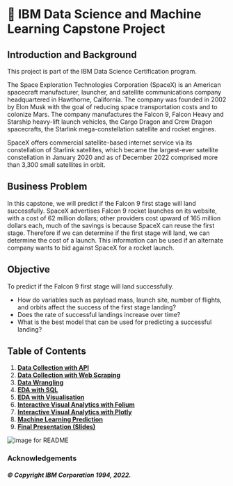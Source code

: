 # 🚀 IBM Data Science and Machine Learning Capstone Project 

## Introduction and Background

This project is part of the IBM Data Science Certification program.

The Space Exploration Technologies Corporation (SpaceX) is an American spacecraft manufacturer, launcher, and satellite communications company headquartered in Hawthorne, California. The company was founded in 2002 by Elon Musk with the goal of reducing space transportation costs and to colonize Mars. The company manufactures the Falcon 9, Falcon Heavy and Starship heavy-lift launch vehicles, the Cargo Dragon and Crew Dragon spacecrafts, the Starlink mega-constellation satellite and rocket engines.

SpaceX offers commercial satellite-based internet service via its constellation of Starlink satellites, which became the largest-ever satellite constellation in January 2020 and as of December 2022 comprised more than 3,300 small satellites in orbit. 

## Business Problem

In this capstone, we will predict if the Falcon 9 first stage will land successfully. SpaceX advertises Falcon 9 rocket launches on its website, with a cost of 62 million dollars; other providers cost upward of 165 million dollars each, much of the savings is because SpaceX can reuse the first stage. Therefore if we can determine if the first stage will land, we can determine the cost of a launch. This information can be used if an alternate company wants to bid against SpaceX for a rocket launch. 

## Objective

To predict if the Falcon 9 first stage will land successfully.

- How do variables such as payload mass, launch site, number of flights, and orbits affect the success of the first stage landing?
- Does the rate of successful landings increase over time?
- What is the best model that can be used for predicting a successful landing?

## Table of Contents

1. [**Data Collection with API**](https://github.com/stephenmalcolm-hub/IBM-Data-Science-Capstone-Project/blob/master/01_Data_Collection_with_API.ipynb)
2. [**Data Collection with Web Scraping**](https://github.com/stephenmalcolm-hub/IBM-Data-Science-Capstone-Project/blob/master/02_Data_Collection_with_Web_Scraping.ipynb)
3. [**Data Wrangling**](https://github.com/stephenmalcolm-hub/IBM-Data-Science-Capstone-Project/blob/master/03_%20Data_Wrangling.ipynb)
4. [**EDA with SQL**](https://github.com/stephenmalcolm-hub/IBM-Data-Science-Capstone-Project/blob/master/04_EDA_with_SQL.ipynb)
5. [**EDA with Visualisation**](https://github.com/stephenmalcolm-hub/IBM-Data-Science-Capstone-Project/blob/master/05_EDA_with_Visualisation.ipynb)
6. [**Interactive Visual Analytics with Folium**](https://nbviewer.org/github/stephenmalcolm-hub/IBM-Data-Science-Capstone-Project/blob/master/06_Interactive_Visual_Analytics_with_Folium.ipynb)
7. [**Interactive Visual Analytics with Plotly**](https://github.com/stephenmalcolm-hub/IBM-Data-Science-Capstone-Project/blob/master/07_Interactive_Visual_Analytics_with_Plotly.py)
8. [**Machine Learning Prediction**](https://github.com/stephenmalcolm-hub/IBM-Data-Science-Capstone-Project/blob/master/08_Machine_Learning_Prediction.ipynb)
9. [**Final Presentation (Slides)**](https://github.com/stephenmalcolm-hub/IBM-Data-Science-Capstone-Project/blob/master/IBM_Data_Science_with_Machine_Learning%20_Capstone_Project_Presentation.pdf)

![image for README](https://github.com/stephenmalcolm-hub/IBM-Data-Science-Capstone-Project/assets/81985545/01618a05-b9e8-4b20-b54f-6289a3d9d965)  

### Acknowledgements 

##### © Copyright IBM Corporation 1994, 2022.


